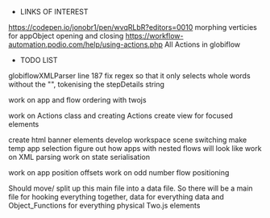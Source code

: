 * LINKS OF INTEREST

 https://codepen.io/jonobr1/pen/wvqRLbR?editors=0010 morphing verticies for appObject opening and closing
 https://workflow-automation.podio.com/help/using-actions.php All Actions in globiflow

* TODO LIST 

globiflowXMLParser line 187 fix regex so that it only selects whole words without the "", tokenising the stepDetails string

work on app and flow ordering with twojs

work on Actions class and creating Actions
create view for focused elements

create html banner elements
develop workspace scene switching
make temp app selection
figure out how apps with nested flows will look like
work on XML parsing
work on state serialisation

work on app position offsets
work on odd number flow positioning


Should move/ split up this main file into a data file. So there will be a main file for hooking everything together, data for everything data and Object_Functions for everything physical Two.js elements
